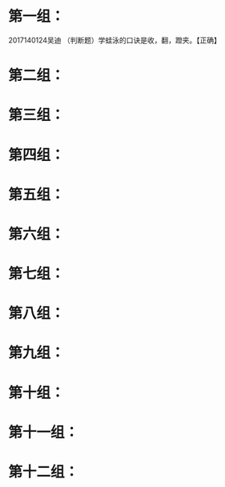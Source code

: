 # 第一组：
2017140124吴迪
（判断题）学蛙泳的口诀是收，翻，蹬夹。【正确】
# 第二组：
# 第三组：
# 第四组：
# 第五组：
# 第六组：
# 第七组：
# 第八组：
# 第九组：
# 第十组：
# 第十一组：
# 第十二组：

